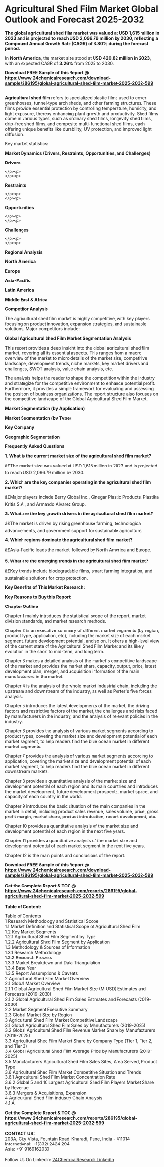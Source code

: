<h1>Agricultural Shed Film Market Global Outlook and Forecast 2025-2032</h1><p><strong>The global agricultural shed film market was valued at USD 1,615 million in 2023 and is projected to reach USD 2,096.79 million by 2030, reflecting a Compound Annual Growth Rate (CAGR) of 3.80% during the forecast period.</strong></p><p>
</p><p>In <strong>North America</strong>, the market size stood at <strong>USD 420.82 million in 2023</strong>, with an expected CAGR of <strong>3.26%</strong> from 2025 to 2030. </p><div><b>Download FREE Sample of this Report @ 
            <a href="https://www.24chemicalresearch.com/download-sample/286195/global-agricultural-shed-film-market-2025-2032-599">
            https://www.24chemicalresearch.com/download-sample/286195/global-agricultural-shed-film-market-2025-2032-599</a></b></div><br><p>
</p><p><strong>Agricultural shed film</strong> refers to specialized plastic films used to cover greenhouses, tunnel-type arch sheds, and other farming structures. These films provide essential protection by controlling temperature, humidity, and light exposure, thereby enhancing plant growth and productivity. Shed films come in various types, such as ordinary shed films, longevity shed films, drip-free shed films, and composite multi-functional shed films, each offering unique benefits like durability, UV protection, and improved light diffusion.</p><p>
</p><p>Key market statistics:</p><p>
</p><p>
<strong>Market Dynamics (Drivers, Restraints, Opportunities, and Challenges)</strong></p><p>
<strong>Drivers</strong></p><p>

	</p><p>
	</p><p>
<strong>Restraints</strong></p><p>

	</p><p>
	</p><p>
<strong>Opportunities</strong></p><p>

	</p><p>
	</p><p>
<strong>Challenges</strong></p><p>

	</p><p>
	</p><p>
<strong>Regional Analysis</strong></p><p>
<strong>North America</strong></p><p>
</p><p>
<strong>Europe</strong></p><p>
</p><p>
<strong>Asia-Pacific</strong></p><p>
</p><p>
<strong>Latin America</strong></p><p>
</p><p>
<strong>Middle East &amp; Africa</strong></p><p>
</p><p>
<strong>Competitor Analysis</strong></p><p>
</p><p>The agricultural shed film market is highly competitive, with key players focusing on product innovation, expansion strategies, and sustainable solutions. Major competitors include:</p><p>
</p><p>
<strong>Global Agricultural Shed Film Market Segmentation Analysis</strong></p><p>
</p><p>This report provides a deep insight into the global agricultural shed film market, covering all its essential aspects. This ranges from a macro overview of the market to micro details of the market size, competitive landscape, development trends, niche markets, key market drivers and challenges, SWOT analysis, value chain analysis, etc.</p><p>
</p><p>The analysis helps the reader to shape the competition within the industry and strategize for the competitive environment to enhance potential profit. Furthermore, it provides a simple framework for evaluating and assessing the position of business organizations. The report structure also focuses on the competitive landscape of the Global Agricultural Shed Film Market.</p><p>
<strong>Market Segmentation (by Application)</strong></p><p>
</p><p>
<strong>Market Segmentation (by Type)</strong></p><p>
</p><p>
<strong>Key Company</strong></p><p>
</p><p>
<strong>Geographic Segmentation</strong></p><p>
</p><p>
<strong>Frequently Asked Questions </strong></p><p>
</p><p><strong>1. What is the current market size of the agricultural shed film market?</strong></p><p>
â£The market size was valued at USD 1,615 million in 2023 and is projected to reach USD 2,096.79 million by 2030.</p><p>
</p><p><strong>2. Which are the key companies operating in the agricultural shed film market?</strong></p><p>
â£Major players include Berry Global Inc., Ginegar Plastic Products, Plastika Kritis S.A., and Armando Alvarez Group.</p><p>
</p><p><strong>3. What are the key growth drivers in the agricultural shed film market?</strong></p><p>
â£The market is driven by rising greenhouse farming, technological advancements, and government support for sustainable agriculture.</p><p>
</p><p><strong>4. Which regions dominate the agricultural shed film market?</strong></p><p>
â£Asia-Pacific leads the market, followed by North America and Europe.</p><p>
</p><p><strong>5. What are the emerging trends in the agricultural shed film market?</strong></p><p>
â£Key trends include biodegradable films, smart farming integration, and sustainable solutions for crop protection.</p><p>
</p><p></p><p>
<strong>Key Benefits of This Market Research:</strong></p><p>
</p><p>
</p><p><strong>Key Reasons to Buy this Report:</strong></p><p>
</p><p>
</p><p><strong>Chapter Outline</strong></p><p>
Chapter 1 mainly introduces the statistical scope of the report, market division standards, and market research methods.</p><p>
Chapter 2 is an executive summary of different market segments (by region, product type, application, etc), including the market size of each market segment, future development potential, and so on. It offers a high-level view of the current state of the Agricultural Shed Film Market and its likely evolution in the short to mid-term, and long term.</p><p>
Chapter 3 makes a detailed analysis of the market's competitive landscape of the market and provides the market share, capacity, output, price, latest development plan, merger, and acquisition information of the main manufacturers in the market.</p><p>
Chapter 4 is the analysis of the whole market industrial chain, including the upstream and downstream of the industry, as well as Porter's five forces analysis.</p><p>
Chapter 5 introduces the latest developments of the market, the driving factors and restrictive factors of the market, the challenges and risks faced by manufacturers in the industry, and the analysis of relevant policies in the industry.</p><p>
Chapter 6 provides the analysis of various market segments according to product types, covering the market size and development potential of each market segment, to help readers find the blue ocean market in different market segments.</p><p>
Chapter 7 provides the analysis of various market segments according to application, covering the market size and development potential of each market segment, to help readers find the blue ocean market in different downstream markets.</p><p>
Chapter 8 provides a quantitative analysis of the market size and development potential of each region and its main countries and introduces the market development, future development prospects, market space, and capacity of each country in the world.</p><p>
Chapter 9 introduces the basic situation of the main companies in the market in detail, including product sales revenue, sales volume, price, gross profit margin, market share, product introduction, recent development, etc.</p><p>
Chapter 10 provides a quantitative analysis of the market size and development potential of each region in the next five years.</p><p>
Chapter 11 provides a quantitative analysis of the market size and development potential of each market segment in the next five years.</p><p>
Chapter 12 is the main points and conclusions of the report.</p><div><b>Download FREE Sample of this Report @ 
            <a href="https://www.24chemicalresearch.com/download-sample/286195/global-agricultural-shed-film-market-2025-2032-599">
            https://www.24chemicalresearch.com/download-sample/286195/global-agricultural-shed-film-market-2025-2032-599</a></b></div><br><div><b>Get the Complete Report & TOC @ 
            <a href="https://www.24chemicalresearch.com/reports/286195/global-agricultural-shed-film-market-2025-2032-599">
            https://www.24chemicalresearch.com/reports/286195/global-agricultural-shed-film-market-2025-2032-599</a></b></div><br>
            <b>Table of Content:</b><p>Table of Contents<br />
1 Research Methodology and Statistical Scope<br />
1.1 Market Definition and Statistical Scope of Agricultural Shed Film<br />
1.2 Key Market Segments<br />
1.2.1 Agricultural Shed Film Segment by Type<br />
1.2.2 Agricultural Shed Film Segment by Application<br />
1.3 Methodology & Sources of Information<br />
1.3.1 Research Methodology<br />
1.3.2 Research Process<br />
1.3.3 Market Breakdown and Data Triangulation<br />
1.3.4 Base Year<br />
1.3.5 Report Assumptions & Caveats<br />
2 Agricultural Shed Film Market Overview<br />
2.1 Global Market Overview<br />
2.1.1 Global Agricultural Shed Film Market Size (M USD) Estimates and Forecasts (2019-2030)<br />
2.1.2 Global Agricultural Shed Film Sales Estimates and Forecasts (2019-2030)<br />
2.2 Market Segment Executive Summary<br />
2.3 Global Market Size by Region<br />
3 Agricultural Shed Film Market Competitive Landscape<br />
3.1 Global Agricultural Shed Film Sales by Manufacturers (2019-2025)<br />
3.2 Global Agricultural Shed Film Revenue Market Share by Manufacturers (2019-2025)<br />
3.3 Agricultural Shed Film Market Share by Company Type (Tier 1, Tier 2, and Tier 3)<br />
3.4 Global Agricultural Shed Film Average Price by Manufacturers (2019-2025)<br />
3.5 Manufacturers Agricultural Shed Film Sales Sites, Area Served, Product Type<br />
3.6 Agricultural Shed Film Market Competitive Situation and Trends<br />
3.6.1 Agricultural Shed Film Market Concentration Rate<br />
3.6.2 Global 5 and 10 Largest Agricultural Shed Film Players Market Share by Revenue<br />
3.6.3 Mergers & Acquisitions, Expansion<br />
4 Agricultural Shed Film Industry Chain Analysis<br />
4.1 A</p><div><b>Get the Complete Report & TOC @ 
            <a href="https://www.24chemicalresearch.com/reports/286195/global-agricultural-shed-film-market-2025-2032-599">
            https://www.24chemicalresearch.com/reports/286195/global-agricultural-shed-film-market-2025-2032-599</a></b></div><br><b>CONTACT US:</b><br>
            203A, City Vista, Fountain Road, Kharadi, Pune, India - 411014<br>
            International: +1(332) 2424 294<br>
            Asia: +91 9169162030 <br><br>
            Follow Us On LinkedIn: <a href="https://www.linkedin.com/company/24chemicalresearch/">24ChemicalResearch LinkedIn</a>
